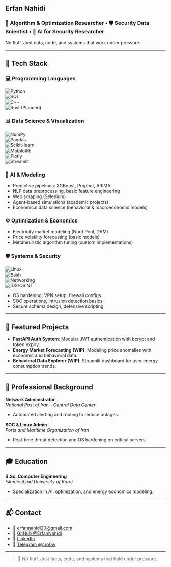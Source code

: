 ## Erfan Nahidi

### 🧠 Algorithm & Optimization Researcher • 🛡️ Security Data Scientist • 🔬 AI for Security Researcher

No fluff. Just data, code, and systems that work under pressure.

---

## 🔧 Tech Stack

### 💻 Programming Languages  
![Python](https://img.shields.io/badge/Python-3776AB?style=for-the-badge&logo=python&logoColor=white)  
![SQL](https://img.shields.io/badge/SQL-4479A1?style=for-the-badge&logo=postgresql&logoColor=white)  
![C++](https://img.shields.io/badge/C++-00599C?style=for-the-badge&logo=c%2B%2B&logoColor=white)  
![Rust (Planned)](https://img.shields.io/badge/Rust-Learning_2027-000000?style=for-the-badge&logo=rust&logoColor=white)  

### 📊 Data Science & Visualization  
![NumPy](https://img.shields.io/badge/NumPy-013243?style=for-the-badge&logo=numpy&logoColor=white)  
![Pandas](https://img.shields.io/badge/Pandas-150458?style=for-the-badge&logo=pandas&logoColor=white)  
![Scikit-learn](https://img.shields.io/badge/Scikit--Learn-F7931E?style=for-the-badge&logo=scikit-learn&logoColor=white)  
![Matplotlib](https://img.shields.io/badge/Matplotlib-11557C?style=for-the-badge&logo=matplotlib&logoColor=white)  
![Plotly](https://img.shields.io/badge/Plotly-3F4F75?style=for-the-badge&logo=plotly&logoColor=white)  
![Streamlit](https://img.shields.io/badge/Streamlit-FF4B4B?style=for-the-badge&logo=streamlit&logoColor=white)  

### 🧠 AI & Modeling  
- Predictive pipelines: XGBoost, Prophet, ARIMA  
- NLP data preprocessing, basic feature engineering  
- Web scraping (Selenium)  
- Agent-based simulations (academic projects)  
- Economical data science (behavioral & macroeconomic models)  

### ⚙️ Optimization & Economics  
- Electricity market modeling (Nord Pool, DAM)  
- Price volatility forecasting (basic models)  
- Metaheuristic algorithm tuning (custom implementations)  

### 🛡️ Systems & Security  
![Linux](https://img.shields.io/badge/Linux-Fedora/Debian/Arch-000000?style=for-the-badge&logo=linux&logoColor=white)  
![Bash](https://img.shields.io/badge/Bash-4EAA25?style=for-the-badge&logo=gnu-bash&logoColor=white)  
![Networking](https://img.shields.io/badge/CCNP-Level_Networking-0056A3?style=for-the-badge&logo=cisco&logoColor=white)  
![IDS/OSINT](https://img.shields.io/badge/IDS%20%2F%20OSINT-Security_Tools-8B0000?style=for-the-badge)  

- OS hardening, VPN setup, firewall configs  
- SOC operations, intrusion detection basics  
- Secure schema design, defensive scripting  

---

## 📁 Featured Projects  

- **FastAPI Auth System**: Modular JWT authentication with bcrypt and token expiry.  
- **Energy Market Forecasting (WIP)**: Modeling price anomalies with economic and behavioral data.  
- **Behavioral Data Explorer (WIP)**: Streamlit dashboard for user energy consumption trends.  

---

## 💼 Professional Background  

**Network Administrator**  
*National Post of Iran – Central Data Center*  
- Automated alerting and routing to reduce outages.  

**SOC & Linux Admin**  
*Ports and Maritime Organization of Iran*  
- Real-time threat detection and OS hardening on critical servers.  

---

## 🎓 Education  

**B.Sc. Computer Engineering**  
*Islamic Azad University of Karaj*  
- Specialization in AI, optimization, and energy economics modeling.  

---

## 📬 Contact  

- 📧 [erfannahidi20@gmail.com](mailto:erfannahidi20@gmail.com)  
- 🧠 [GitHub @ErfanNahidi](https://github.com/ErfanNahidi)  
- 💼 [LinkedIn](https://linkedin.com/in/ErfanNahidi)  
- 💬 [Telegram @cro0w](https://t.me/cro0w)  

---

> 🧠 No fluff. Just facts, code, and systems that hold under pressure.
